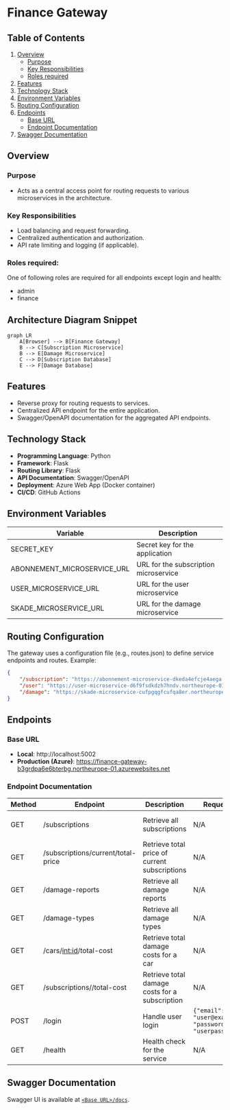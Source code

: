 # Finance Gateway

## Table of Contents 
1. [Overview](#overview) 
    - [Purpose](#purpose) 
    - [Key Responsibilities](#key-responsibilities) 
    - [Roles required](#roles-required)
2. [Features](#features) 
3. [Technology Stack](#technology-stack) 
4. [Environment Variables](#environment-variables) 
5. [Routing Configuration](#routing-configuration) 
6. [Endpoints](#endpoints) 
    - [Base URL](#base-url) 
    - [Endpoint Documentation](#endpoint-documentation) 
7. [Swagger Documentation](#swagger-documentation) 


## Overview
### Purpose
- Acts as a central access point for routing requests to various microservices in the architecture.

### Key Responsibilities
- Load balancing and request forwarding.
- Centralized authentication and authorization.
- API rate limiting and logging (if applicable).

### Roles required: 
One of following roles are required for all endpoints except login and health:
- admin
- finance

## Architecture Diagram Snippet
```mermaid
graph LR
    A[Browser] --> B[Finance Gateway]
    B --> C[Subscription Microservice]
    B --> E[Damage Microservice]
    C --> D[Subscription Database]
    E --> F[Damage Database]
```

## Features
- Reverse proxy for routing requests to services.
- Centralized API endpoint for the entire application.
- Swagger/OpenAPI documentation for the aggregated API endpoints.

## Technology Stack
- **Programming Language**: Python
- **Framework**: Flask
- **Routing Library**: Flask
- **API Documentation**: Swagger/OpenAPI
- **Deployment**: Azure Web App (Docker container)
- **CI/CD**: GitHub Actions

## Environment Variables
| Variable                   | Description                                      |
|----------------------------|--------------------------------------------------|
| SECRET_KEY                 | Secret key for the application                   |
| ABONNEMENT_MICROSERVICE_URL| URL for the subscription microservice              |
| USER_MICROSERVICE_URL      | URL for the user microservice                    |
| SKADE_MICROSERVICE_URL     | URL for the damage microservice                   |

## Routing Configuration
The gateway uses a configuration file (e.g., routes.json) to define service endpoints and routes. Example:
```json
{
    "/subscription": "https://abonnement-microservice-dkeda4efcje4aega.northeurope-01.azurewebsites.net",
    "/user": "https://user-microservice-d6f9fsdkdzh7hndv.northeurope-01.azurewebsites.net",
    "/damage": "https://skade-microservice-cufpgqgfcufqa8er.northeurope-01.azurewebsites.net"
}
```

## Endpoints
### Base URL
- **Local**: http://localhost:5002
- **Production (Azure)**: https://finance-gateway-b3grdpa6e6bterbg.northeurope-01.azurewebsites.net

### Endpoint Documentation

| Method | Endpoint                          | Description                                    | Request Body                                              | Response           |
|--------|-----------------------------------|------------------------------------------------|-----------------------------------------------------------|--------------------|
| GET    | /subscriptions                    | Retrieve all subscriptions                     | N/A                                                       | Depends on service |
| GET    | /subscriptions/current/total-price| Retrieve total price of current subscriptions  | N/A                                                       | Depends on service |
| GET    | /damage-reports                   | Retrieve all damage reports                    | N/A                                                       | Depends on service |
| GET    | /damage-types                     | Retrieve all damage types                      | N/A                                                       | Depends on service |
| GET    | /cars/<int:id>/total-cost         | Retrieve total damage costs for a car          | N/A                                                       | Depends on service |
| GET    | /subscriptions/<subscriptionId>/total-cost | Retrieve total damage costs for a subscription | N/A                                             | Depends on service |
| POST   | /login                            | Handle user login                              | `{"email": "user@example.com", "password": "userpassword"}`| Depends on service |
| GET    | /health                           | Health check for the service                   | N/A                                                       | 200                |

## Swagger Documentation 
Swagger UI is available at [`<Base URL>/docs`](https://finance-gateway-b3grdpa6e6bterbg.northeurope-01.azurewebsites.net/docs).
